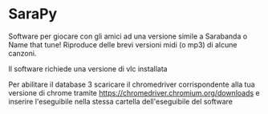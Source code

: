 # SaraPy

Software per giocare con gli amici ad una versione simile a Sarabanda o Name that tune!
Riproduce delle brevi versioni midi (o mp3) di alcune canzoni.

Il software richiede una versione di vlc installata

Per abilitare il database 3 scaricare il chromedriver corrispondente alla tua versione di chrome tramite
https://chromedriver.chromium.org/downloads
e inserire l'eseguibile nella stessa cartella dell'eseguibile del software
